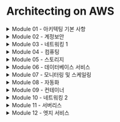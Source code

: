 # Architecting on AWS
<details>
<summary>Module 01 - 아키텍팅 기본 사항</summary>
<div markdown="1">

1. AWS 서비스에 연결
    1. AWS 관리 콘솔: Username/Password
    2. AWS CLI: Access key(AK/SK)
    3. AWS SDK: Access key(AK/SK)
2. 관리형 서비스 vs. 비 관리형 서비스
3. AWS 인프라
    1. 데이터 센터를 모아서 가용영역으로, 가용영역 2개를 모아서 리전으로
    2. 리전표기: 도시이름과 지역명으로 표기 ex. 서울리전 or ap-northeast-2
    3. 가용영역 표기: 리전의 지역명 표기 끝에 영문자를 추가하여 표기 ex. ap-northeast-2a, ap-northeast-2b...
    4. Edge Location: PoP(Point of Presence); 전 세계 주요 도시에서 운영; Route53 및 CloudFornt 같은 서비스가 지원
    5. Local Zone: Edge location의 AWS infrastructure; AWS 리전의 서비스와 연결되어 있고 지연 시간이 짧은 애플리케이션 제공을 위해 사용
4. 리전 선택의 요인: 거버넌스(규정준수); 지연시간; 서비스 가용성; 비용
5. AWS Well-Architected: 클라우드 아키텍처를 이해하고, 측정하고 모범 사례를 통해 아키텍처 구축에 도움
    1. WAF: 6개 항목: 보안, 비용최적화, 안정성, 성능효율성, 운영우수성, 지속가능성
    2. AWS Well-Architected Tool: 워크로드를 파악하고 아키텍처 검토, 개선 계획 검토, 문제해결 계획 수립
6. References
    1. [https://aws.amazon.com/ko/about-aws/global-infrastructure/](https://aws.amazon.com/ko/about-aws/global-infrastructure/)

</div>
</details>

<details>
<summary>Module 02 - 계정보안</summary>
<div markdown="1">

1. 계정 Root User: 전체 엑세스 권한 보유, 일반적인 사용에 사용하면 안됨
2. IAM: 인증과 권한부여
    1. User, Group, Role 생성관리
    2. AWS 서비스 및 리소스에 대한 액세스 관리; 액세스 제어 분석
    3. 디렉토리 서비스와 통합
3. 보안주체(Principal): AWS 리소스에 작업을 요청할 수 있는 권한을 가진 entity
4. IAM User: 계정 내의 사용자(EC2 인스턴스나 DB 내의 사용자 X)
    1. 각 사용자는 자체 보안인증(Credential) 정보가 있고, 권한에 따라 특정 AWS 작업을 수행할 수 있음
5. 사용자 보안 인증 정보(Credential)
    1. Root user: Email Address/Password *optional* MFA(Multi Factor Authentication)
    2. IAM user - Console: Username/Password *optional* MFA
    3. IAM user or other - CLI, SDKs: Access key(Access Key ID, Secret Access Key) *optional* MFAAccess key 는 CLI 의 경우 aws configure 로 등록하고, SDK 의 경우 (대개) 지정된 파일에 access key 를 등록
6. IAM Group: User에 대한 권한 할당을 상속 형태로 간편화하기 위해 사용
7. IAM Policy: 하나 이상의 권한(Permission)을 잘 정리한 것으로 권한부여에 사용
8. IAM Role: 특정 사용자 또는 서비스에 특정 권한을 위임하고, 보안인증 정보를 (내부적으로 처리되기 때문에) 다른 사용자와 공유하지 않고 수임하여 권한을 가지고 작업을 하는 동안만 유효(Temporary)
    1. AWS STS(Security Token Service): Role 수임에 대한 호출에 대해 처리하여 임시 credential 정보를 서비스
    2. Role=모자: Trust Relationship(누가 이 모자를 쓸 수 있는 지의 권한) + Permission(모자를 썼을 때 얻어지는 권한)
    3. 이점: 교차 계정 액세스 권한부여, 조직내 IdP 를 통한 권한부여, Application 이 안전하게 API call 을 이용, AWS 서비스가 (사용자 대신)다른 서비스를 호출 가능
9. Policy 유형: 크게 권한을 부여하는 정책과(Grant permissions) 사용 가능한 권한의 범위와 제한에 대한 최대 권한 설정(Set maximum permissions
    1. 놀이공원의 자유이용권은 grant permission 이고, 후렌치레볼루션의 키 120cm 제한은 set maximum permissions(safe guard)
    2. Identity-based policy: User, Group, Role
        1. Managed vs. In-line
    3. Resource-based policy: S3 서비스와 같은 리소스에 직접 부여
10. Policy 권한평가: 1/명시적 거부, 2/명시적 허용, 3/묵시적 거부, 묵시적 허용(존재X)
11. Policy conditions: Optional 하게 사용하여 어떤 조건이 되었을 때 정책이 적용될 수 있도록 함
12. Access Advisor: 서비스에 대한 권한 액세스가 일어난 최근 파악
13. AWS IAM Access Analyzer: 외부 entity 와 공유되는 리소스 파악용이
14. IAM 권한 경계(permissions boundaries)
15. SCP(Service Control Policy): AWS Organizations 서비스에서 계정을 통제하기 위해 사용(Safe guard)
    1. 특정 OU에서 특정 (비용이 비싼) 서비스를 못 띄우게 하거나 혹은 특정 작업(인스턴스 셧다운)을 못하도록 방지
    2. 내리상속의 특성; IAM 권한과 같이 쓰여 마치 교집합(condition 과 같은 역할)으로 권한 통제
16. Federation 사용자: AWS 와 사전에 서로 인증정보를 공유하겠다 Federation 을 맺고 서비스 이용에 따른 권한은 Role로 제공
    1. SAML 2.0, OIDC, AWS Cognito
17. AWS SSO: 사내 인증 정보(ex: active directory) 혹은 3rd-party(ex: SFDC, Box, Office365)와 AWS 계정의 페더레이션 인증을 통합하고 서비스 이용에 따른 권한은 Role을 통해 제공
18. AWS Organization: OU 단위로 Member 계정을 할당하고 SCP 를 통해 통제; 통합 과금(billing management)
19. AWS Control Tower: AWS Organizations 이용하여 멀티 어카운트 구성을 안전하고 규정을 준수하도록 구축할 수 있는 서비스

</div>
</details>

<details>
<summary>Module 03 - 네트워킹 1</summary>
<div markdown="1">

1. VPC는 Private IPv4 주소(default) 또는 IPv6 를 사용할 수 있고 CIDR 표기법 이용
    1. 단일 AWS 리전에 설정; 워크로드의 논리적 격리를 제공, 보안설정 가능; 사용 가능한 IP 주소의 범위를 설정
    2. Default VPC: 계정 생성 시 모든 리전에 자동적으로 만듬(IGW 포함)
2. Subnet: VPC CIDR 블록의 하위집합, 하나의 AZ에 위치하고 여러 AZ에 걸칠 수 없음; 서브넷간 중첩 불가
    1. Public/Private 종류가 있는건 아니고, 인터넷에 노출여부로 지칭
3. 공인(Public) IP는 EC2 인스턴스를 론칭할 때 부여하는 Public IP(PIP)와 Elastic IP(EIP) 2가지
    1. PIP는 인스턴스 stop/start 후 IP 주소가 변경됨; EIP는 변경되지 않음
    2. EIP는 인스턴스 또는 ENI에 연결할 수 있고, 고정IP 이므로 서버의 서비스용 IP 로 이용할 수 있고 리전당 5개로 제한(soft)
4. Internet Gateway: 인스턴스와 인터넷간 (양방향) 통신 허용; 서브넷과 연결된 route table에 등록필요
5. NAT Gateway: private subnet의 private IP 주소를 가진 인스턴스가 outbound로 인터넷을 이용할 수 있게끔
6. Route table: VPC를 만들면 main route table이 자동적으로 만들어 지고, (대개) main route table 은 private subnet 이 참조하는 route table 로 이용; public subnet은 사용자 지정 route table을 별도로 만들어 association
    1. main route table을 포함 모든 route table에는 default route(*VPC_IP_CIDR local*) 가 등록되는데 삭제할 수 없고, 모든 사용자지정 route table 생성 시 기본적으로 추가; default route로 인해 VPC내 모든 인스턴스는 서로간 통신가능
7. ENI(Elastic Network Interface): 동일AZ내에서 리소스간 이동가능; Private, Public, MAC 주소를 유지
8. Egress-only internet gateway(송신전용 인터넷 게이트웨이): 쉽게말해, IPv6 용 NAT Gateway
9. Network ACL: 서브넷의 방화벽; 아웃바운드, 인바운드가 열린 상태로 시작; 낮은 규칙번호 부터 적용, 마지막은 *; stateless
10. Security Group: 인스턴스(ENI) 방화벽; 아웃바운드는 열리고 인바운드는 닫힌 상태로 시작; IP주소, 프로토콜, 포트기반 트래픽제어, stateful
    1. Security Group Chaning: Source를 다른 SG 로 참조하여 마치 체인의 연결처럼 SG를 구성하여 더욱 안전한 보안구성
11. References
    1. VPC Designer: [https://vpcdesigner.com/](https://vpcdesigner.com/)

IPv4 Planner:
[https://network00.com/NetworkTools/IPv4AddressPlanner/](https://network00.com/NetworkTools/IPv4AddressPlanner/)

</div>
</details>

<details>
<summary>Module 04 - 컴퓨팅</summary>
<div markdown="1">

1. AMI(Amazon Machine Image): Pre-built, AWS Marketplace, 자체생성(My AMI), Community AMI
2. EC2 Image Builder: AMI 생성 자동화
3. Multi-Tenancy(shared tenancy) vs. Single-Tenancy: 기본적으로 multi-tenancy, 전용인스턴스 및 전용호스트로 single-tenancy
    1. dedicated instance의 경우 같은 계정내 일반 인스턴스와 hardware를 공유할 수도 있다
    2. dedicated host 의 경우 socket 확인이 가능해 이를 요구하는 라이센스 환경에 이용할 수 있다.
4. Instance type: FG[].S|Family-Generation-Attribute.Size
    1. 범용, 메모리최적화, 스토리지최적화, 컴퓨팅최적화, 엑셀러레이티드 컴퓨팅
5. AWS Compute Optimizer: 기계학습을 사용하여 최적의 인스턴스를 사용할 수 있도록 권고
    1. EC2, EBS, Lambda
6. User data | Instance metadata | EC2 key pairs
7. EC2 구매옵션: Reserved Instances, Savings Plans, Spot Instances, On-Demand Instances
8. EBS vs Instance Store(Storage): 데이터 휘발성 여부, snapshot 백업 가능여부
9. EBS volume types: SSD 기반 vs. HDD 기반
        1. SSD 기반: 범용, Provisioned IOPS
        2. HDD 기반: 처리량 최적화, 콜드; OS 볼륨X
10. AWS 기반 HPC
    1. 컴퓨팅: 인스턴스, 스팟인스턴스, EC2 Auto Scaling
    2. 네트워킹: 향상된 네트워킹, 배치그룹(Placement group), EFA(Elastic Fabric Adapter)
        1. 배치그룹: 클러스터, 파티션, 분산
    3. 자동화 및 오케스트레이션: AWS Batch, AWS ParallelCluster
    4. 스토리지: FSx for Lustre, EFS, S3, EBS
11. Lambda: 서버리스 컴퓨팅, 다양한 코드지원, 최대 15분간 실행, 최대 10GB 메모리 지원(메모리에 비례해서 자동적으로 CPU할당)
    1. 주로 이벤트소스가 되는 다른 서비스를 통해 호출되어 사용

</div>
</details>

<details>
<summary>Module 05 - 스토리지</summary>
<div markdown="1">

1. S3: 내구성이 뛰어난 객체 스토리지 솔루션; 백업 및 복원, 비즈니스 크리티컬 애플리케이션, 아카이빙 및 규정준수
    1. 버킷에 객체를 무한으로 저장가능; folder라 쓰고 prefix 라 읽는다; 객체 Key로써 객체를 인식
    2. All block public access: ACL, Bucket policy, CORS 를 하나의 옵션으로 모든 public 액세스를 차단
    3. 버전관리(Versioning): 삭제와 over-write 상황에서 파일을 보존할 수 있음
    4. 스토리지 클래스: Standard, Standard IA(Infrequent Access), One Zone IA(Infrequent Access), Intelligent-Tiering, Glacier Instant Retrieval, Glacier Flexible Retrieval(*Formerly S3 Glacier*), Glacier Deep Archive**S3 Glacier Instant Retrieval**에서는 분기당 한 번 데이터에 액세스하는 경우, S3 Standard-Infrequent Access(S3 Standard-IA) 스토리지 클래스를 사용할 때와 비교하면 최대 68%의 스토리지 비용을 절감할 수 있습니다. ;의료이미지, 뉴스미디어 자사, 사용자 생성 콘텐츠와 같이 즉각적인 액세스가 필요한 아카이브 데이터에 이상적
    5. S3 Glacier (GFR): Archive 를 Vault 에 저장; 장기 보관 데이터에 대한 비용 효율적이고 내구성이 높은 스토리지
    6. S3 GFR: 신속 - 표준 - 대량
    7. S3 수명 주기 정책(Lifecycle): 데이터의 수명주기에 따라 스토리지 클래스 전환
    8. 저장 시 암호화(SSE(Server-side encryption): SSE-S3, SSE-KMS, SSE-C
    9. 객체 복제(Replicating): S3 버킷 전체에 걸쳐 객체를 비동기로 복사; 동일 리전간 복제, 교차 리전간 복제
    10. 이벤트알림(Event Notification): 이벤트 기반의 트리거링으로 람다등과 상호 동작
    11. Transfer Acceleration: 엣지 로케이션을 이용하여 데이터를 빠르게 전송
    12. 액세스 포인트: 대규모 액세스 고유한 DNS 주소로 관리; 각 포인트별로 고유한 권한 및 네트워크 제어
    13. S3 Object Lambda: Object Lambda Access Point로 접속하면 Lambda 함수가 수행되어 오리지널 데이터를 처리하여 불필요한 데이터를 빼거나, 추가하여 애플리케이션에 제공
2. EFS: NFSv4 프로토콜, 탑재대상(mount target)을 통해 액세스, Windows 인스턴스는 지원하지 않음
    1. IP Address or DNS 로 액세스
3. FSx for Windows File Server: SMB 프로토콜을 이용하여 Windows 서버간 파일 공유지원
4. FSx for Lustre: 대규모 용량/성능을 지원하는 분산 파일시스템; S3 버킷과 통합하여 읽기/쓰기 가능
5. AWS Snow Family:
    1. Snowcone: 8TB 스토리지 장착 ;Edge Computing 환경 제공
    2. Snowball Edge : 페타바이트 규모 데이터 전송 ;EC2 & Lambda 수행
    3. Snowmobile : 엑사 바이트 규모 전송
6. DataSync: 에이전트를(VMware, KVM, EC2 instance 등등) 통해 S3 또는 EFS 로 온프레미스 데이터를 copy.
7. Storage Gateway: 온프레미스 IT 환경과 AWS 스토리지 인프라 사이 통합 서비스
    1. File Gateway: S3 File Gateway(NFS), FSx File Gateway(SMB)
    2. Volume Gateway: Cached mode, Stored mode; iSCSI
    3. Tape Gateway: VTL(Virtual Tape Library); iSCSI

</div>
</details>

<details>
<summary>Module 06 - 데이터베이스 서비스</summary>
<div markdown="1">

1. (관계형 데이터베이스 vs. 비관계형 데이터베이스) vs. (관리형 데이터베이스 vs. 비관리형 데이터베이스)
2. RDS: HW, OS 및 DB 배포 및 유지관리; 저장 시 및 전송 중 암호화; Multi-AZ, Read Replica; 손쉬운 컴퓨팅 및 스토리지 조정
    1. 6개 엔진: Aurora(2개 인터페이스-MySQL, PostgreSQL Compatible), PostgreSQL, MySQL, MariaDB, Oracle, SQL Server
    2. Aurora: MySQL & PostgreSQL compatible; 3개의 가용영역에 각각 2개의 사본을 유지; 최대 15개 RR 구성; Compute Node와 Storage Node가 분리
    3. Multi-AZ: Master - Standby; HA 환경; 동기식 복제
    4. Read Replicas: Read only; 읽기 성능 개선; 비동기식 복제
3. DynamoDB: 완전 관리형 NoSQL 데이터베이스; Key-Value 데이터모델; partition key 로 분할되고 스케일링되어 일관된 성능을 제공
    1. table, item, attribute
    2. primary key: partition key or composite key (partition key+sort key)
    3. consistency options: Eventually consistent vs. Strongly consistent
    4. Global table: 리전당 한 개의 복제 테이블, 모든 복제본은 동일한 테이블 이름과 동일한 primary key 스키마
4. Redshift: 관계형 데이터를 분석하는 데 최적화된 Data warehouse; 데이터 구조 및 스키마는 빠른 SQL 쿼리를 위해 최적화되도록 미리 정의; 일반적으로 운영 보고 및 분석에 사용; the single source of truth 역할
    1. Use cases: 비즈니스 인텔리전스; 이벤트에 따른 운영분석; 서비스형 데이터; 예측분석
    2. 열 기반 스토리지(columnar storage) 사용: 데이터 집계, 분석 쿼리에 적합
    3. 동시성 스케일링(concurrency scaling): main 클러스터의 일시적인 읽기 쿼리의 갑작스런 증가 시 자동적으로 추가 클러스터를 확장하여 대응
    4. 클러스터 노드 유형: 스토리지 확장성-RA3; 처리성능우선-DC
5. Database Caching
    1. 캐싱전략: AWS 서비스에 내재되어 있는 선택기능은 아니고 애플리케이션 캐시 사용 시 고려사항
        1. Lazy-loading: cache-miss 시에 캐시에 저장; 원본 데이터의 업데이트 변화 시 stall 될 수 있다
        2. Write-through: 데이터 쓰기 시 캐시에 저장; 불필요한 데이터가 캐시될 수 있다.
        3. TTL(Time to Live) 값을 통해 2가지 전략의 단점을 낮출 수 있다.
    2. ElastiCache: Memcached vs. Redis
        1. Amazon MemoryDB for Redis
    3. DynamoDB Accelerator(DAX): DynamoDB 를 위한 완전관리형 고가용성 캐시
        1. 마이크로초 단위의 성능(초당 백만 리퀘스트처리)
6. Database Migration Service(DMS): 한번 또는 지속적 마이그레이션 가능, Snowball Edge 이용가능, 이기종 가능
    1. 이기종 마이그레이션 시 SCT(Schema Conversion Tool)로 스키만 변환

</div>
</details>

<details>
<summary>Module 07 - 모니터링 및 스케일링</summary>
<div markdown="1">

1. CloudWatch: 지표수집, 모니터링, 경보를 생성하여 알림, 리소스 용량 변경(auto-scaling), 대시보드
    1. 지표(metric): Standard metric vs. custom metric; 일정한 시간 간격
    2. CloudWatch Logs: 애플리케이션 로그를 모아서 저장, 분석하여 경보생성(지표필터)
        1. 로그스트림이 로그그룹으로 그룹핑
    3. 경보(alarm): 대상 metric 식별 - 경보 생성 - 액션 정의
        1. 경보 상태: OK, ALARM, INSUFFICIENT DATA
        2. 임계값이 지정된 기간을 초과할 때 경보가 발생하며 임계값 아래로 떨어지면 바로 OK로 전환
    4. Events 및 EventBridge: 이벤트 중심의 아키텍처 구현
        1. EventBridge 는 Events를 확장한 개념; 이벤트 소스가 사용자 지정 이벤트 및 SaaS 애플리케이션으로 확장
2. CloudTrail: 계정활동을 로깅하고 모티너링, API 기록, 감사 목적
3. VPC Flow Logs: 네트워크 인터페이스에서 송수신되는 IP 트래픽에 대한 정보를 수집
4. ELB: 사용자 트래픽을 분산하고, 고가용성 제공, health check
    1. 리스너 - 규칙 - Target Groups - Targets
    2. 유형: ALB(L7), NLB(L4), GWLB(L3/L4), CLB(L7, L4)
5. Auto Scaling: 조건에 따라 AWS 리소스를 시작 또는 종료, 새 인스턴스를 로드 밸런서에 등록
    1. (Application) Auto Scaling vs. EC2 Auto Scaling
6. EC2 Auto Scaling: 시작 구성 및 시작 템플릿, Auto Scaling group, Auto Scaling policy
    1. Auto Scaling group: min, max, desired capacity
    2. Auto Scaling group 조정방법
        1. Maintaining a fixed number of instances(Steady State): 실습 4 참조
        2. Manual scaling
        3. Dynamic scaling
        4. Scheduled scaling
        5. Predictive scaling
    3. Auto Scaling group 에 예약 인스턴스(RI), 스팟 인스턴스 사용으로 비용 최적화

</div>
</details>

<details>
<summary>Module 08 - 자동화</summary>
<div markdown="1">

1. AWS Elastic Beanstalk : 개발자가 기본 인프라에 대해 걱정할 필요 없이 클라우드에 확장 가능한 웹 애플리케이션 및 서비스를 배포하고 유지 관리할 수 있도록 도움. 서비스 자체는 무료
2. AWS CloudFormation : AWS 리소스들을 안전하고 반복 가능하도록 구성하는 방식을 JSON 또는 YAML 형식의 템플릿 파일 사용
    1. Infrastructure as Code(IaC)
    2. Template 를 통해 CFN(CloudFormation)에 의해 만들어진 인프라 스트럭쳐가 곧 stack(논리적 모습) 이라고 할 수 있다.
        1. Resources 섹션은 mandatory
    3. 드리프트(drift) 감지 기능으로 탬플릿을 통해 stack이 만들어진 이후 사용자등에 의해 구성이 변경되는 것을 감지하는 기능
    4. Change set 기능: stack 을 업데이트 하기 전에 변경에 대해 미리보기 기능
3. AWS CDK는 익숙한 프로그래밍 언어를 사용하여 클라우드 애플리케이션 리소스를 모델링 및 프로비저닝할 수 있는 오픈 소스 소프트웨어 개발 프레임워크. JSON 또는 YAML로 변환되어 적용됨.
4. AWS Systems Manager : 소프트웨어 인벤토리 수집, OS 패치 적용, 시스템 이미지 생성, Windows 및 Linux 운영 체제 구성을 자동화.
    1. Operation management, Application Management, 작업 및 변경, 인스턴스 및 노드

</div>
</details>

<details>
<summary>Module 09 - 컨테이너</summary>
<div markdown="1">

1. 모놀리식 인프라 vs. 모놀리식 애플리케이션
    1. 모놀리식 인프라: ELB, SQS, SNS 서비스로 loosely coupling 환경으로 개선
    2. 모놀리식 애플리케이션: 마이크로 서비스로 전환
2. X-Ray : 모던 애플리케이션을 분석하고 디버깅. (분산환경 일때는 디버깅을 도와주는 서비스)
    1. 데이터 수집 > 트레이스(trace) 기록 > 서비스 맵 확인 > 문제분석
3. 컨테이너는 서버에 설치된 운영 체제를 공유하며 리소스가 격리된 프로세스 형태로 실행되므로 환경에 상관없이 빠르고 안정적이며 일관된 배포를 보장합니다.
4. 가상화 및 추상화 수준 : 베어메탈 서버, 가상머신, 컨테이너 (Docker엔지)
    1. 가상머신은 격리되어 있지만 동일한 OS 및 바이너리/라이브러리를 공유하지 않고 컨테이너는 격리되어 있지만 OS를 공유하고 필요한 경우 바이너리/라이브러리를 공유
5. 관리형 컨테이너 서비스: ECS vs. EKS
    1. EC2 or Fargate 를 이용하여 컨테이너를 운영
    2. ECR (Elastic Container Registry)에 컨테이너 이미지를 등록하여 중앙에서 서비스 및 관리

</div>
</details>

<details>
<summary>Module 10 - 네트워킹 2</summary>
<div markdoown="1">

1. VPC Endpoints : VPC 내 EC2 인스턴스가 AWS Service들(S3,DynamoDB등)을 사용시 인터넷을 통하지 않고 리전 내부적으로 Private 하게 연결
    1. Gateway Endpoint: S3, DynamoDB 만 지원
    2. Interface Endpoint: AWS PrivateLink를 지원하는 서비스에 연결
2. AWS PrivateLink 솔루션: PrivateLink를 지원하는 AWS 서비스에 대해 Interface Endpoint를 통해 퍼블릭 인터넷을 타지 않고 내부적으로 직접 연결
    1. AWS 파트너가 호스트하는 서비스 및 Marketplace에서 제공되는 지원 솔루션에도 연결 가능
    2. 단방향 액세스, 단일 서비스에만 액세스(연결 대상이 여러개면 각각 생성), 서로 다른 VPC인 경우 주소가 겹쳐도 OK
3. VPC Peering : VPC 와 VPC간에 1:1 연결 , 리전에 걸쳐 연결가능, AWS Account 간 연결 가능
4. TGW(Transit Gateway): VPC 간 연결 , 온 프라이머스 와 VPC간 연결, Hub 역할, TGW's route table 을 이용하여 연결/격리
5. Site-to-Site VPN: 인터넷을 통한 온프레미스와 VPC 연결
    1. VGW(Virtual Private Gateway)
6. Direct Connect(DX): 전용선 서비스; DX 로케이션에서 연결
    1. Private VIF, Public VIF, Transit VIF
7. VGW(Virtual Private Gateway) : 가상 프라이빗 게이트웨이, Amazon VPC와 다른 네트워크 사이에 프라이빗 연결(VPN)
8. 온프라이머스 와 AWS VPC 연결은 , VPN , DX (Direct Connect ) 이용
9. Route 53 Public hosted zone vs. Private hosted zone
    1. Routing policies
10. 하이브리드 클라우드용 Route 53 Resolver

[AWS networking fundamentals-SharedMaterials.pdf](https://s3.us-west-2.amazonaws.com/secure.notion-static.com/366e1536-cfd6-4104-938f-1efa3aa6c49e/AWS_networking_fundamentals-SharedMaterials.pdf?X-Amz-Algorithm=AWS4-HMAC-SHA256&X-Amz-Content-Sha256=UNSIGNED-PAYLOAD&X-Amz-Credential=AKIAT73L2G45EIPT3X45%2F20220715%2Fus-west-2%2Fs3%2Faws4_request&X-Amz-Date=20220715T000513Z&X-Amz-Expires=86400&X-Amz-Signature=655bb1a648e2815cfee219f4c271021ebf465b693ecd9469f59ee0748e51f065&X-Amz-SignedHeaders=host&response-content-disposition=filename%20%3D%22AWS%2520networking%2520fundamentals-SharedMaterials.pdf%22&x-id=GetObject)

</div>
</details>

<details>
<summary>Module 11 - 서버리스</summary>
<div markdown="1">

1. 서버리스: 프로비저닝하거나 관리할 인프라가 없음, 자동으로 크기조정, 종량제 요금, 내장된 보안-고가용성 컴퓨팅
2. API Gateway : 애플리케이션의 "현관" 역할을 하는 API를 생성 , 최대 수십만 건의 동시 API 호출을 처리
    1. Lambda Function 과 함께 이용가능
3. Amazon Simple Queue Service (Amazon SQS) : 완전 관리형 메시지 대기열 서비스, 메세지가 처리및 삭제 될 때까지 저장됨.
4. 대기열은 표준|Standard 대기열과 FIFO 대기열을 제공함.
5. 배달 못한 편지 대기열 (DLQ-Dead Letter Queue) 를 지원하여 처리되지 못한 메세지를 별도로 구분하여 문제 파악 가능
6. 가시성 제한 시간 : SQS에 저장된 메세지를 수신하는 경우 다른 수신자가 메제지를 보지 못하도록 설정하는 시간(중복처리방지)
7. 긴|long 폴링 기능을 통해서 메세지가 큐에 들어올때 까지 긴 시간동안 기다릴 수 있다.짧은|short 폴링에 비해 적은 폴링은로 비용을 아낄 수 있다.
8. Amazon Simple Notification Service (Amazon SNS) : 손쉽게 알림 기능을 설정, 전송할 수 있는 웹 서비스, "게시-구독”(pub-sub) 메시징 패러다임을 따르며 “푸시” 메커니즘을 사용하여 클라이언트에 알림을 전달
9. SNS 구독 유형 : Email, HTTP/HTTPS , SMS , SQS , Lambda 함수
10. Kinesis Data Steams: 분석을 위해 데이터 스트림을 수집 및 저장
    1. 스트림을 생성하고 샤드 수를 지정; 스티림의 총 용량은 샤드 용량의 합계
11. Kinesis Firehose: 데이터 스트림을 AWS 데이터 스토어에 로드
    1. Redshift, S3, OpenSearch Service, HTTP 엔드포인트, 서드 파티 서비스 공급자
12. AWS Step Functions: Lambda Functions을 오케스트레이션 하여 State Machine 을 만들 수 있다. 시각적 워크플로를 사용한 마이크로 서비스 조정
    1. state=Lambda function

</div>
</details>

<details>
<summary>Module 12 - 엣지 서비스</summary>
<div markdown="1">

1. AWS Edge
    1. AWS Wavelength - 5G 사업자는 엣지 로케이션으로 AWS Wavelength를 사용합니다.
    2. AWS 엣지 로케이션 - CloudFront, AWS WAF 및 AWS Shield가 여기에서 사용되는 서비스입니다.
    3. Outposts - Outposts는 온프레미스 또는 VPN에 위치할 수 있습니다.
    4. AWS Local Zones - 로컬 영역은 VPC의 확장입니다.
2. Amazon CloudFront : 웹 사이트, API, 동영상 콘텐츠 또는 기타 웹 자산의 전송을 가속화하는 글로벌 CDN 서비스
    1. CloudFront 는 사용자에게 전달되는 다양한 Content 에 대한 Cache 서비스이다.
    2. CDN(Contenct Delivery Network) Service
    3. 콘텐츠 만료 방법 : Time To Live(TTL) , 객체 이름 변경, 객체 무효화(Invalidation)
3. Global Accelerator:
    1. 글로벌 사용자에게 제공하는 애플리케이션의 가용성과 성능을 개선하는 네트워킹 서비스
    2. 가용성이 높고 정체 없는 AWS 글로벌 네트워크를 사용하여 사용자의 인터넷 트래픽을 AWS의 애플리케이션으로 전달하므로 일관된 사용자의 경험을 제공
    3. 애플리케이션 엔드포인트의 상태를 지속적으로 모니터링하고, 가장 가까운 정상 엔드포인트로 트래픽을 라우팅하여 애플리케이션 가용성을 개선
    4. AWS 호스팅 애플리케이션의 고정 진입점 역할을 하는 고정 IP 주소를 제공하여 글로벌 애플리케이션을 보다 쉽게 관리. 따라서 서로 다른 AWS 리전 및 가용 영역별로 특정 IP 주소를 관리하는 복잡성이 사라집니다.
4. DDoS 공격: distributed denial of service (DDoS) attack
5. Shield Standard: 상시 네트워크 흐름 모니터링 기능을 제공, 모든 고객들 추가 비용없이 자동보호
    1. 인프라 계층 공격: UDP reflection attack, SYN floods
6. 애플리케이션 계층 공격: Slowloris DDos attack, HTTP flood attck(Cache-busting attacks, WordPress XML-RPC floods)
    1. DNS floods, SSL negotiation attacks
7. AWS WAF: 애플리케이션 계층 트래픽을 검사하고 필터를 적용(HTTP 및 HTTPS)
    1. 보호대상: CloudFront, ALB, API Gateway, AppSync
    2. ACL 규칙 구문을 사용하여 트래픽 제어
        1. 공격방지, 트래픽 필터링, 패턴일치, 논리적연산
8. AWS Firewall Manager: AWS WAF 및 Amazon VPC 보안 그룹의 운영 및 유지 관리 태스크를 단순화
    1. 계정 및 애플리케이션 전반에 걸친 규칙 관리를 단순화
    2. 자동으로 새 계정 검색 및 규정 미준수 이벤트 수정
    3. AWS Marketplace에서 AWS WAF 규칙을 배포
    4. 모든 계정에서 신속하게 공격에 대응
9. Outposts: AWS Cloud를 온프레미스 데이터 센터로 확장; 짧은 지연 시간, 로컬 운영 요구사항 충족
    1. Enterprise Support plan 필요
    2. AWS 리소스 지원: VPC, ALB, EC2, EBS, S3, RDS, ElastiCache, ECS, EKS

</div>
</details>